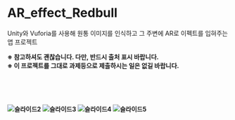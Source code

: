 # AR_effect_Redbull
Unity와 Vuforia를 사용해 원통 이미지를 인식하고 그 주변에 AR로 이펙트를 입혀주는 앱 프로젝트  <br>

<b> ※ 참고하셔도 괜찮습니다. 다만, 반드시 출처 표시 바랍니다.<b/><br>
  ※ 이 프로젝트를 그대로 과제등으로 제출하시는 일은 없길 바랍니다.

<br><br><br>


![슬라이드2](https://user-images.githubusercontent.com/48902155/77853123-6b6ac980-721d-11ea-927a-0fda83b25e7a.PNG)
![슬라이드3](https://user-images.githubusercontent.com/48902155/77853125-6c036000-721d-11ea-9df6-d3c39894c359.PNG)
![슬라이드4](https://user-images.githubusercontent.com/48902155/77853126-6c9bf680-721d-11ea-8eb4-a5c9cf99997f.PNG)
![슬라이드5](https://user-images.githubusercontent.com/48902155/77853128-6d348d00-721d-11ea-921a-72854b83f88c.PNG)
